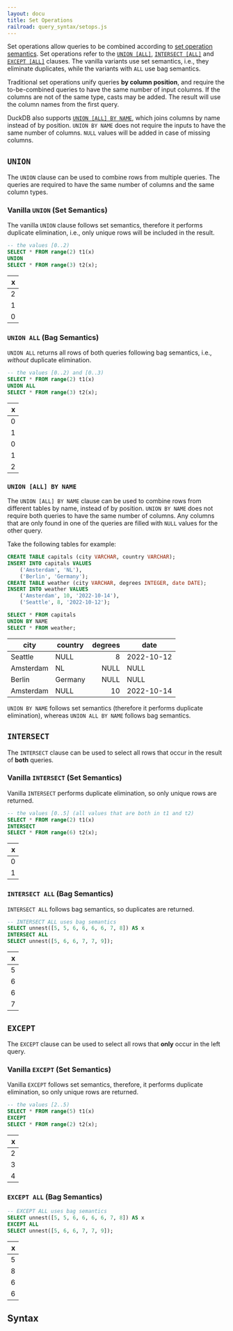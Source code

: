 ```yaml
---
layout: docu
title: Set Operations
railroad: query_syntax/setops.js
---
```


Set operations allow queries to be combined according to [set operation semantics](https://en.wikipedia.org/wiki/Set_(mathematics)#Basic_operations). Set operations refer to the [`UNION [ALL]`](#union), [`INTERSECT [ALL]`](#intersect) and [`EXCEPT [ALL]`](#except) clauses. The vanilla variants use set semantics, i.e., they eliminate duplicates, while the variants with `ALL` use bag semantics.

Traditional set operations unify queries **by column position**, and require the to-be-combined queries to have the same number of input columns. If the columns are not of the same type, casts may be added.  The result will use the column names from the first query.

DuckDB also supports [`UNION [ALL] BY NAME`](#union-all-by-name), which joins columns by name instead of by position. `UNION BY NAME` does not require the inputs to have the same number of columns. `NULL` values will be added in case of missing columns.

## `UNION`

The `UNION` clause can be used to combine rows from multiple queries. The queries are required to have the same number of columns and the same column types.

### Vanilla `UNION` (Set Semantics)

The vanilla `UNION` clause follows set semantics, therefore it performs duplicate elimination, i.e., only unique rows will be included in the result.

```sql
-- the values [0..2)
SELECT * FROM range(2) t1(x)
UNION
SELECT * FROM range(3) t2(x);
```

| x |
|--:|
| 2 |
| 1 |
| 0 |

### `UNION ALL` (Bag Semantics)

`UNION ALL` returns all rows of both queries following bag semantics, i.e., *without* duplicate elimination.

```sql
-- the values [0..2) and [0..3)
SELECT * FROM range(2) t1(x)
UNION ALL
SELECT * FROM range(3) t2(x);
```

| x |
|--:|
| 0 |
| 1 |
| 0 |
| 1 |
| 2 |

### `UNION [ALL] BY NAME`

The `UNION [ALL] BY NAME` clause can be used to combine rows from different tables by name, instead of by position. `UNION BY NAME` does not require both queries to have the same number of columns. Any columns that are only found in one of the queries are filled with `NULL` values for the other query.

Take the following tables for example:

```sql
CREATE TABLE capitals (city VARCHAR, country VARCHAR);
INSERT INTO capitals VALUES
    ('Amsterdam', 'NL'),
    ('Berlin', 'Germany');
CREATE TABLE weather (city VARCHAR, degrees INTEGER, date DATE);
INSERT INTO weather VALUES
    ('Amsterdam', 10, '2022-10-14'),
    ('Seattle', 8, '2022-10-12');
```

```sql
SELECT * FROM capitals
UNION BY NAME
SELECT * FROM weather;
```

|   city    | country | degrees |    date    |
|-----------|---------|--------:|------------|
| Seattle   | NULL    | 8       | 2022-10-12 |
| Amsterdam | NL      | NULL    | NULL       |
| Berlin    | Germany | NULL    | NULL       |
| Amsterdam | NULL    | 10      | 2022-10-14 |

`UNION BY NAME` follows set semantics (therefore it performs duplicate elimination), whereas `UNION ALL BY NAME` follows bag semantics.

## `INTERSECT`

The `INTERSECT` clause can be used to select all rows that occur in the result of **both** queries.

### Vanilla `INTERSECT` (Set Semantics)

Vanilla `INTERSECT` performs duplicate elimination, so only unique rows are returned.

```sql
-- the values [0..5] (all values that are both in t1 and t2)
SELECT * FROM range(2) t1(x)
INTERSECT
SELECT * FROM range(6) t2(x);
```

| x |
|--:|
| 0 |
| 1 |

### `INTERSECT ALL` (Bag Semantics)

`INTERSECT ALL` follows bag semantics, so duplicates are returned.

```sql
-- INTERSECT ALL uses bag semantics
SELECT unnest([5, 5, 6, 6, 6, 6, 7, 8]) AS x
INTERSECT ALL
SELECT unnest([5, 6, 6, 7, 7, 9]);
```

| x |
|--:|
| 5 |
| 6 |
| 6 |
| 7 |

## `EXCEPT`

The `EXCEPT` clause can be used to select all rows that **only** occur in the left query.

### Vanilla `EXCEPT` (Set Semantics)

Vanilla `EXCEPT` follows set semantics, therefore, it performs duplicate elimination, so only unique rows are returned.

```sql
-- the values [2..5)
SELECT * FROM range(5) t1(x)
EXCEPT
SELECT * FROM range(2) t2(x);
```

| x |
|--:|
| 2 |
| 3 |
| 4 |

### `EXCEPT ALL` (Bag Semantics)

```sql
-- EXCEPT ALL uses bag semantics
SELECT unnest([5, 5, 6, 6, 6, 6, 7, 8]) AS x
EXCEPT ALL
SELECT unnest([5, 6, 6, 7, 7, 9]);
```

| x |
|--:|
| 5 |
| 8 |
| 6 |
| 6 |

## Syntax

<div id="rrdiagram"></div>
